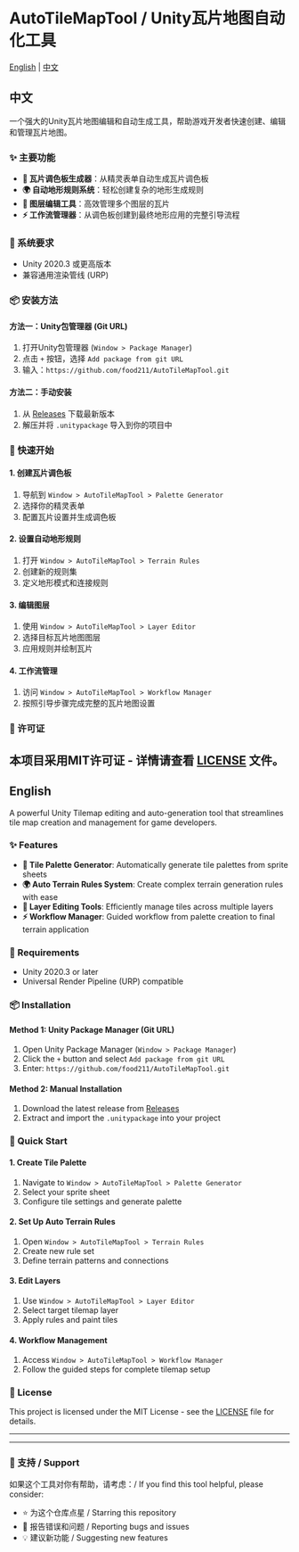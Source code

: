 # AutoTileMapTool / Unity瓦片地图自动化工具

[English](#english) | [中文](#中文)


## 中文

一个强大的Unity瓦片地图编辑和自动生成工具，帮助游戏开发者快速创建、编辑和管理瓦片地图。

### ✨ 主要功能

- **🎨 瓦片调色板生成器**：从精灵表单自动生成瓦片调色板
- **🌍 自动地形规则系统**：轻松创建复杂的地形生成规则
- **📝 图层编辑工具**：高效管理多个图层的瓦片
- **⚡ 工作流管理器**：从调色板创建到最终地形应用的完整引导流程

### 🔧 系统要求

- Unity 2020.3 或更高版本
- 兼容通用渲染管线 (URP)

### 📦 安装方法

#### 方法一：Unity包管理器 (Git URL)
1. 打开Unity包管理器 (`Window > Package Manager`)
2. 点击 `+` 按钮，选择 `Add package from git URL`
3. 输入：`https://github.com/food211/AutoTileMapTool.git`

#### 方法二：手动安装
1. 从 [Releases](https://github.com/food211/AutoTileMapTool/releases) 下载最新版本
2. 解压并将 `.unitypackage` 导入到你的项目中

### 🚀 快速开始

#### 1. 创建瓦片调色板
1. 导航到 `Window > AutoTileMapTool > Palette Generator`
2. 选择你的精灵表单
3. 配置瓦片设置并生成调色板

#### 2. 设置自动地形规则
1. 打开 `Window > AutoTileMapTool > Terrain Rules`
2. 创建新的规则集
3. 定义地形模式和连接规则

#### 3. 编辑图层
1. 使用 `Window > AutoTileMapTool > Layer Editor`
2. 选择目标瓦片地图图层
3. 应用规则并绘制瓦片

#### 4. 工作流管理
1. 访问 `Window > AutoTileMapTool > Workflow Manager`
2. 按照引导步骤完成完整的瓦片地图设置

### 📄 许可证

本项目采用MIT许可证 - 详情请查看 [LICENSE](LICENSE) 文件。
---

## English

A powerful Unity Tilemap editing and auto-generation tool that streamlines tile map creation and management for game developers.

### ✨ Features

- **🎨 Tile Palette Generator**: Automatically generate tile palettes from sprite sheets
- **🌍 Auto Terrain Rules System**: Create complex terrain generation rules with ease
- **📝 Layer Editing Tools**: Efficiently manage tiles across multiple layers
- **⚡ Workflow Manager**: Guided workflow from palette creation to final terrain application

### 🔧 Requirements

- Unity 2020.3 or later
- Universal Render Pipeline (URP) compatible

### 📦 Installation

#### Method 1: Unity Package Manager (Git URL)
1. Open Unity Package Manager (`Window > Package Manager`)
2. Click the `+` button and select `Add package from git URL`
3. Enter: `https://github.com/food211/AutoTileMapTool.git`

#### Method 2: Manual Installation
1. Download the latest release from [Releases](https://github.com/food211/AutoTileMapTool/releases)
2. Extract and import the `.unitypackage` into your project

### 🚀 Quick Start

#### 1. Create Tile Palette
1. Navigate to `Window > AutoTileMapTool > Palette Generator`
2. Select your sprite sheet
3. Configure tile settings and generate palette

#### 2. Set Up Auto Terrain Rules
1. Open `Window > AutoTileMapTool > Terrain Rules`
2. Create new rule set
3. Define terrain patterns and connections

#### 3. Edit Layers
1. Use `Window > AutoTileMapTool > Layer Editor`
2. Select target tilemap layer
3. Apply rules and paint tiles

#### 4. Workflow Management
1. Access `Window > AutoTileMapTool > Workflow Manager`
2. Follow the guided steps for complete tilemap setup

### 📄 License

This project is licensed under the MIT License - see the [LICENSE](LICENSE) file for details.

---



---

### 🙏 支持 / Support

如果这个工具对你有帮助，请考虑：/ If you find this tool helpful, please consider:
- ⭐ 为这个仓库点星 / Starring this repository
- 🐛 报告错误和问题 / Reporting bugs and issues
- 💡 建议新功能 / Suggesting new features
